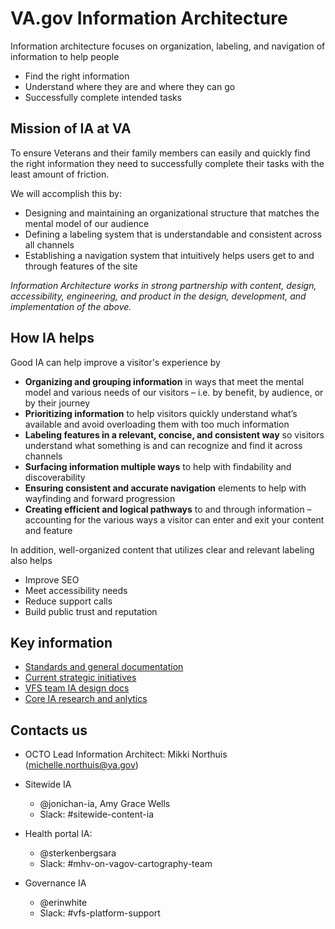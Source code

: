 # VA.gov Information Architecture

Information architecture focuses on organization, labeling, and navigation of information to help people 
- Find the right information
- Understand where they are and where they can go
- Successfully complete intended tasks

## Mission of IA at VA

To ensure Veterans and their family members can easily and quickly find the right information they need to successfully complete their tasks with the least amount of friction.

We will accomplish this by:
- Designing and maintaining an organizational structure that matches the mental model of our audience
- Defining a labeling system that is understandable and consistent across all channels
- Establishing a navigation system that intuitively helps users get to and through features of the site

*Information Architecture works in strong partnership with content, design, accessibility, engineering, and product in the design, development, and implementation of the above.*

## How IA helps 

Good IA can help improve a visitor's experience by
- **Organizing and grouping information** in ways that meet the mental model and various needs of our visitors – i.e. by benefit, by audience, or by their journey
- **Prioritizing information** to help visitors quickly understand what’s available and avoid overloading them with too much information 
- **Labeling features in a relevant, concise, and consistent way** so visitors understand what something is and can recognize and find it across channels
- **Surfacing information multiple ways** to help with findability and discoverability
- **Ensuring consistent and accurate navigation** elements to help with wayfinding and forward progression
- **Creating efficient and logical pathways** to and through information – accounting for the various ways a visitor can enter and exit your content and feature

In addition, well-organized content that utilizes clear and relevant labeling also helps
- Improve SEO 
- Meet accessibility needs 
- Reduce support calls 
- Build public trust and reputation 


## Key information

- [Standards and general documentation](https://github.com/department-of-veterans-affairs/va.gov-team/tree/master/products/information-architecture/standards)
- [Current strategic initiatives](https://github.com/department-of-veterans-affairs/va.gov-team/tree/master/products/information-architecture/initiatives)
- [VFS team IA design docs](https://github.com/department-of-veterans-affairs/va.gov-team/tree/master/products/information-architecture/ia-design-docs)
- [Core IA research and anlytics](https://github.com/department-of-veterans-affairs/va.gov-team/tree/master/products/information-architecture/research-and-analytics)



## Contacts us 

- OCTO Lead Information Architect: Mikki Northuis (michelle.northuis@va.gov)

- Sitewide IA
  - @jonichan-ia,  Amy Grace Wells
  - Slack: #sitewide-content-ia
- Health portal IA:
  - @sterkenbergsara
  - Slack: #mhv-on-vagov-cartography-team
- Governance IA
  - @erinwhite
  - Slack: #vfs-platform-support








